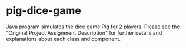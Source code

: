 # pig-dice-game
Java program simulates the dice game Pig for 2 players.
Please see the "Original Project Assignment Description" for further details and explanations about each class and component.

